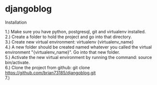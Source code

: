 # djangoblog

Installation

1.) Make sure you have python, postgresql, git and virtualenv installed.<br>
2.) Create a folder to hold the project and go into that directory.<br>
3.) Create new virtual environment: virtualenv {virtualenv_name}<br>
4.) A new folder should be created named whatever you called the virtual environment "{virtualenv_name}".  Go into that new folder.<br>
5.) Activate the new virtual environment by running the command: source bin/activate.<br>
6.) Clone the project from github: git clone https://github.com/brian73185/djangoblog.git<br>
7.) 
